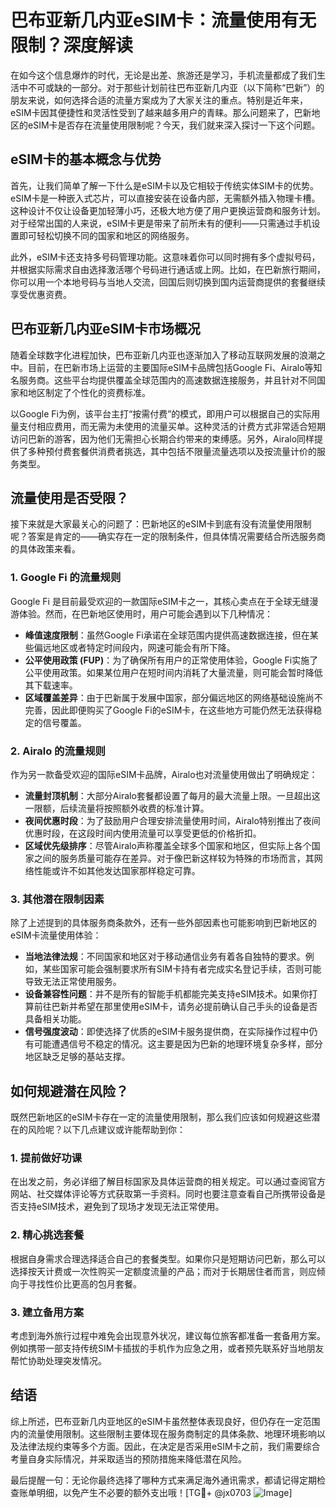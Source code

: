 # 巴布亚新几内亚eSIM卡：流量使用有无限制？深度解读

在如今这个信息爆炸的时代，无论是出差、旅游还是学习，手机流量都成了我们生活中不可或缺的一部分。对于那些计划前往巴布亚新几内亚（以下简称“巴新”）的朋友来说，如何选择合适的流量方案成为了大家关注的重点。特别是近年来，eSIM卡因其便捷性和灵活性受到了越来越多用户的青睐。那么问题来了，巴新地区的eSIM卡是否存在流量使用限制呢？今天，我们就来深入探讨一下这个问题。

## eSIM卡的基本概念与优势

首先，让我们简单了解一下什么是eSIM卡以及它相较于传统实体SIM卡的优势。eSIM卡是一种嵌入式芯片，可以直接安装在设备内部，无需额外插入物理卡槽。这种设计不仅让设备更加轻薄小巧，还极大地方便了用户更换运营商和服务计划。对于经常出国的人来说，eSIM卡更是带来了前所未有的便利——只需通过手机设置即可轻松切换不同的国家和地区的网络服务。

此外，eSIM卡还支持多号码管理功能。这意味着你可以同时拥有多个虚拟号码，并根据实际需求自由选择激活哪个号码进行通话或上网。比如，在巴新旅行期间，你可以用一个本地号码与当地人交流，回国后则切换到国内运营商提供的套餐继续享受优惠资费。

## 巴布亚新几内亚eSIM卡市场概况

随着全球数字化进程加快，巴布亚新几内亚也逐渐加入了移动互联网发展的浪潮之中。目前，在巴新市场上运营的主要国际eSIM卡品牌包括Google Fi、Airalo等知名服务商。这些平台均提供覆盖全球范围内的高速数据连接服务，并且针对不同国家和地区制定了个性化的资费标准。

以Google Fi为例，该平台主打“按需付费”的模式，即用户可以根据自己的实际用量支付相应费用，而无需为未使用的流量买单。这种灵活的计费方式非常适合短期访问巴新的游客，因为他们无需担心长期合约带来的束缚感。另外，Airalo同样提供了多种预付费套餐供消费者挑选，其中包括不限量流量选项以及按流量计价的服务类型。

## 流量使用是否受限？

接下来就是大家最关心的问题了：巴新地区的eSIM卡到底有没有流量使用限制呢？答案是肯定的——确实存在一定的限制条件，但具体情况需要结合所选服务商的具体政策来看。

### 1. Google Fi 的流量规则
Google Fi 是目前最受欢迎的一款国际eSIM卡之一，其核心卖点在于全球无缝漫游体验。然而，在巴新地区使用时，用户可能会遇到以下几种情况：
- **峰值速度限制**：虽然Google Fi承诺在全球范围内提供高速数据连接，但在某些偏远地区或者特定时间段内，网速可能会有所下降。
- **公平使用政策 (FUP)**：为了确保所有用户的正常使用体验，Google Fi实施了公平使用政策。如果某位用户在短时间内消耗了大量流量，则可能会暂时降低其下载速率。
- **区域覆盖差异**：由于巴新属于发展中国家，部分偏远地区的网络基础设施尚不完善，因此即便购买了Google Fi的eSIM卡，在这些地方可能仍然无法获得稳定的信号覆盖。

### 2. Airalo 的流量规则
作为另一款备受欢迎的国际eSIM卡品牌，Airalo也对流量使用做出了明确规定：
- **流量封顶机制**：大部分Airalo套餐都设置了每月的最大流量上限。一旦超出这一限额，后续流量将按照额外收费的标准计算。
- **夜间优惠时段**：为了鼓励用户合理安排流量使用时间，Airalo特别推出了夜间优惠时段，在这段时间内使用流量可以享受更低的价格折扣。
- **区域优先级排序**：尽管Airalo声称覆盖全球多个国家和地区，但实际上各个国家之间的服务质量可能存在差异。对于像巴新这样较为特殊的市场而言，其网络性能或许不如其他发达国家那样稳定可靠。

### 3. 其他潜在限制因素
除了上述提到的具体服务商条款外，还有一些外部因素也可能影响到巴新地区的eSIM卡流量使用体验：
- **当地法律法规**：不同国家和地区对于移动通信业务有着各自独特的要求。例如，某些国家可能会强制要求所有SIM卡持有者完成实名登记手续，否则可能导致无法正常使用服务。
- **设备兼容性问题**：并不是所有的智能手机都能完美支持eSIM技术。如果你打算前往巴新并希望在那里使用eSIM卡，请务必提前确认自己手头的设备是否具备相关功能。
- **信号强度波动**：即使选择了优质的eSIM卡服务提供商，在实际操作过程中仍有可能遭遇信号不稳定的情况。这主要是因为巴新的地理环境复杂多样，部分地区缺乏足够的基站支撑。

## 如何规避潜在风险？

既然巴新地区的eSIM卡存在一定的流量使用限制，那么我们应该如何规避这些潜在的风险呢？以下几点建议或许能帮助到你：

### 1. 提前做好功课
在出发之前，务必详细了解目标国家及具体运营商的相关规定。可以通过查阅官方网站、社交媒体评论等方式获取第一手资料。同时也要注意查看自己所携带设备是否支持eSIM技术，避免到了现场才发现无法正常使用。

### 2. 精心挑选套餐
根据自身需求合理选择适合自己的套餐类型。如果你只是短期访问巴新，那么可以选择按天计费或一次性购买一定额度流量的产品；而对于长期居住者而言，则应倾向于寻找性价比更高的包月套餐。

### 3. 建立备用方案
考虑到海外旅行过程中难免会出现意外状况，建议每位旅客都准备一套备用方案。例如携带一部支持传统SIM卡插拔的手机作为应急之用，或者预先联系好当地朋友帮忙协助处理突发情况。

## 结语

综上所述，巴布亚新几内亚地区的eSIM卡虽然整体表现良好，但仍存在一定范围内的流量使用限制。这些限制主要体现在服务商制定的具体条款、地理环境影响以及法律法规约束等多个方面。因此，在决定是否采用eSIM卡之前，我们需要综合考量自身实际情况，并采取适当的预防措施来降低潜在风险。

最后提醒一句：无论你最终选择了哪种方式来满足海外通讯需求，都请记得定期检查账单明细，以免产生不必要的额外支出哦！[TG💪+ @jx0703 ![Image](https://github.com/user-attachments/assets/dbca1d08-cadb-493c-b0ec-ad6f7a83f270)]